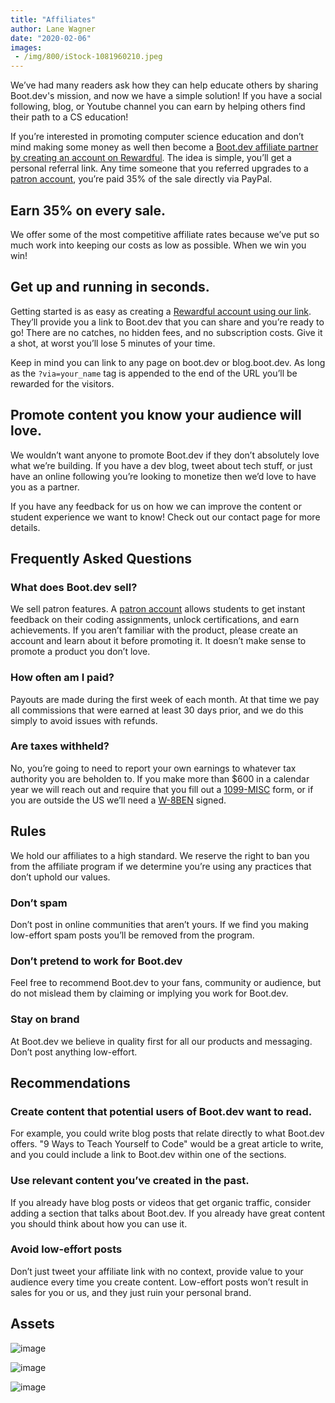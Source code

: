 ```yaml
---
title: "Affiliates"
author: Lane Wagner
date: "2020-02-06"
images:
 - /img/800/iStock-1081960210.jpeg
---
```


We’ve had many readers ask how they can help educate others by sharing Boot.dev's mission, and now we have a simple solution! If you have a social following, blog, or Youtube channel you can earn by helping others find their path to a CS education!

If you’re interested in promoting computer science education and don’t mind making some money as well then become a [Boot.dev affiliate partner by creating an account on Rewardful](https://bootdev.getrewardful.com/signup). The idea is simple, you’ll get a personal referral link. Any time someone that you referred upgrades to a [patron account](https://boot.dev/pricing), you’re paid 35% of the sale directly via PayPal.

## Earn 35% on every sale.

We offer some of the most competitive affiliate rates because we’ve put so much work into keeping our costs as low as possible. When we win you win!

## Get up and running in seconds.

Getting started is as easy as creating a [Rewardful account using our link](https://bootdev.getrewardful.com/). They’ll provide you a link to Boot.dev that you can share and you’re ready to go! There are no catches, no hidden fees, and no subscription costs. Give it a shot, at worst you’ll lose 5 minutes of your time.

Keep in mind you can link to any page on boot.dev or blog.boot.dev. As long as the `?via=your_name` tag is appended to the end of the URL you’ll be rewarded for the visitors.

## Promote content you know your audience will love.

We wouldn’t want anyone to promote Boot.dev if they don’t absolutely love what we’re building. If you have a dev blog, tweet about tech stuff, or just have an online following you’re looking to monetize then we’d love to have you as a partner.

If you have any feedback for us on how we can improve the content or student experience we want to know! Check out our contact page for more details.

## Frequently Asked Questions

### What does Boot.dev sell?

We sell patron features. A [patron account](https://boot.dev/pricing) allows students to get instant feedback on their coding assignments, unlock certifications, and earn achievements. If you aren’t familiar with the product, please create an account and learn about it before promoting it. It doesn’t make sense to promote a product you don’t love.

### How often am I paid?

Payouts are made during the first week of each month. At that time we pay all commissions that were earned at least 30 days prior, and we do this simply to avoid issues with refunds.

### Are taxes withheld?

No, you’re going to need to report your own earnings to whatever tax authority you are beholden to. If you make more than $600 in a calendar year we will reach out and require that you fill out a [1099-MISC](https://www.irs.gov/pub/irs-pdf/f1099msc.pdf) form, or if you are outside the US we’ll need a [W-8BEN](https://www.irs.gov/pub/irs-pdf/fw8ben.pdf) signed.

## Rules

We hold our affiliates to a high standard. We reserve the right to ban you from the affiliate program if we determine you’re using any practices that don’t uphold our values.

### Don’t spam

Don’t post in online communities that aren’t yours. If we find you making low-effort spam posts you’ll be removed from the program.

### Don’t pretend to work for Boot.dev

Feel free to recommend Boot.dev to your fans, community or audience, but do not mislead them by claiming or implying you work for Boot.dev.

### Stay on brand

At Boot.dev we believe in quality first for all our products and messaging. Don’t post anything low-effort.

## Recommendations

###  Create content that potential users of Boot.dev want to read.

For example, you could write blog posts that relate directly to what Boot.dev offers. "9 Ways to Teach Yourself to Code" would be a great article to write, and you could include a link to Boot.dev within one of the sections.

### Use relevant content you’ve created in the past.

If you already have blog posts or videos that get organic traffic, consider adding a section that talks about Boot.dev. If you already have great content you should think about how you can use it.

### Avoid low-effort posts

Don’t just tweet your affiliate link with no context, provide value to your audience every time you create content. Low-effort posts won’t result in sales for you or us, and they just ruin your personal brand.

## Assets

![image](/img/800/boot_dev_logo_full_256.png)

![image](/img/800/1500x500.jpeg.webp)

![image](/img/800/278813076_975866303132499_5198202077541208923_n.png.webp)
